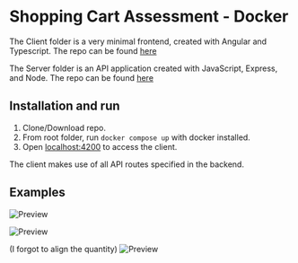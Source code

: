 # Shopping Cart Assessment - Docker

The Client folder is a very minimal frontend, created with Angular and Typescript.
The repo can be found [here](https://github.com/ZandBraxton/shopping-cart-frontend)

The Server folder is an API application created with JavaScript, Express, and Node.
The repo can be found [here](https://github.com/ZandBraxton/shopping-cart-assessment)


## Installation and run
1. Clone/Download repo.
2. From root folder, run `docker compose up` with docker installed.
3. Open [localhost:4200](http://localhost:4200) to access the client.

The client makes use of all API routes specified in the backend.

## Examples



![Preview](https://user-images.githubusercontent.com/81108459/197008559-99e61d02-25e2-4bf3-b4fe-1f6f2f6d281d.png)


![Preview](https://user-images.githubusercontent.com/81108459/197008584-0a363ca4-d3bc-4c06-aaf6-5a49bf312805.png)

(I forgot to align the quantity)
![Preview](https://user-images.githubusercontent.com/81108459/197008603-01e0fe45-db22-4638-8e78-4fa0a9efbddd.png)





